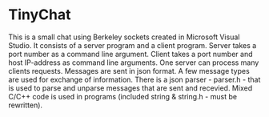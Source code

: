 # TinyChat
This is a small chat using Berkeley sockets created in Microsoft Visual Studio.
It consists of a server program and a client program. 
Server takes a port number as a command line argument. Client takes a port number and host IP-address as command line arguments. 
One server can process many clients requests. 
Messages are sent in json format. A few message types are used for exchange of information.
There is a json parser - parser.h - that is used to parse and unparse messages that are sent and recevied.
Mixed С/С++ code is used in programs (included string & string.h - must be rewritten).
